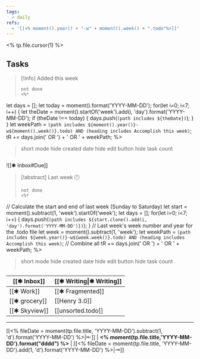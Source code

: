 ```yaml
---
tags:
  - daily
refs:
  - '[[<% moment().year() + "-w" + moment().week() + ".todo"%>]]'
---
```

<% tp.file.cursor(1) %>

## Tasks




>[!info] Added this week
>```tasks
>not done
><%*
  let days = [];
  let today = moment().format('YYYY-MM-DD');
  for(let i=0; i<7; i++) {
    let theDate = moment().startOf('week').add(i, 'day').format('YYYY-MM-DD');
    if (theDate !== today) {
      days.push(`(path includes ${theDate})`);
    }
  }
  let weekPath = `(path includes ${moment().year()}-w${moment().week()}.todo) AND (heading includes Accomplish this week)`;
  tR += days.join(' OR ') + ' OR ' + weekPath;
  %>
>short mode
>hide created date
>hide edit button
>hide task count
>```

![[✱ Inbox#Due]]



>[!abstract] Last week  🕛
>```tasks
>not done
><%*
  // Calculate the start and end of last week (Sunday to Saturday)
  let start = moment().subtract(1, 'week').startOf('week');
  let days = [];
  for(let i=0; i<7; i++) {
    days.push(`(path includes ${start.clone().add(i, 'day').format('YYYY-MM-DD')})`);
  }
  // Last week's week number and year for the .todo file
  let week = moment().subtract(1, 'week');
  let weekPath = `(path includes ${week.year()}-w${week.week()}.todo) AND (heading includes Accomplish this week)`;
  // Combine all
  tR += days.join(' OR ') + ' OR ' + weekPath;
  %>
>short mode
>hide created date
>hide edit button
>hide task count
>```



| [[✱ Inbox]] | [[✱ Writing\|✱ Writing]] |
| -------------- | ------------------------ |
| [[✱ Work]]     | [[✱ Fragmented]]         |
| [[✱ grocery]]  | [[Henry 3.0]]            |
| [[✱ Skyview]]  | [[unsorted.todo]]        |
***
[[<% fileDate = moment(tp.file.title, 'YYYY-MM-DD').subtract(1, 'd').format('YYYY-MM-DD') %>|⇤]]  | **<% moment(tp.file.title,'YYYY-MM-DD').format("dddd") %>** | [[<% fileDate = moment(tp.file.title, 'YYYY-MM-DD').add(1, 'd').format('YYYY-MM-DD') %>|⇥]]
